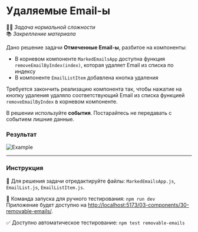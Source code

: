# Удаляемые Email-ы

👷🏻 _Задача нормальной сложности_\
📚 _Закрепление материала_

<!--start_statement-->

Дано решение задачи **Отмеченные Email-ы**, разбитое на компоненты:

- В корневом компоненте `MarkedEmailsApp` доступна функция `removeEmailByIndex(index)`, которая удаляет Email из списка по индексу
- В компоненте `EmailListItem` добавлена кнопка удаления

Требуется закончить реализацию компонента так, чтобы нажатие на кнопку удаления удаляло соответствующий Email из списка функцией `removeEmailByIndex` в корневом компоненте.

В решении используйте **события**. Постарайтесь не передавать с событием лишние данные.

### Результат

<img src="https://i.imgur.com/dsVft6U.gif" alt="Example">

<!--end_statement-->

---

### Инструкция

📝 Для решения задачи отредактируйте файлы: `MarkedEmailsApp.js`, `EmailList.js`, `EmailListItem.js`.

🚀 Команда запуска для ручного тестирования: `npm run dev`\
Приложение будет доступно на [http://localhost:5173/03-components/30-removable-emails/](http://localhost:5173/03-components/30-removable-emails/).

✅ Доступно автоматическое тестирование: `npm test removable-emails`
